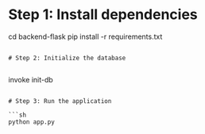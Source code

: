 # Step 1: Install dependencies

cd backend-flask
pip install -r requirements.txt
```

# Step 2: Initialize the database


```
invoke init-db
```

# Step 3: Run the application

```sh
python app.py
```
